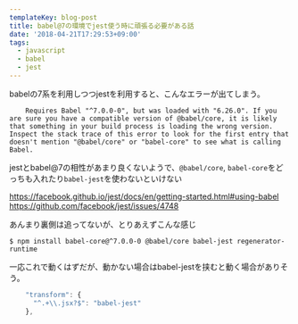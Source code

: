 ```yaml
---
templateKey: blog-post
title: babel@7の環境でjest使う時に頑張る必要がある話
date: '2018-04-21T17:29:53+09:00'
tags:
  - javascript
  - babel
  - jest
---
```

babelの7系を利用しつつjestを利用すると、こんなエラーが出てしまう。

```
    Requires Babel "^7.0.0-0", but was loaded with "6.26.0". If you are sure you have a compatible version of @babel/core, it is likely that something in your build process is loading the wrong version. Inspect the stack trace of this error to look for the first entry that doesn't mention "@babel/core" or "babel-core" to see what is calling Babel.
```

jestとbabel@7の相性があまり良くないようで、`@babel/core`, `babel-core`をどっちも入れたり`babel-jest`を使わないといけない

https://facebook.github.io/jest/docs/en/getting-started.html#using-babel
https://github.com/facebook/jest/issues/4748

あんまり裏側は追ってないが、とりあえずこんな感じ

```
$ npm install babel-core@^7.0.0-0 @babel/core babel-jest regenerator-runtime
```

一応これで動くはずだが、動かない場合はbabel-jestを挟むと動く場合がありそう。

```js
    "transform": {
      "^.+\\.jsx?$": "babel-jest"
    },
```
